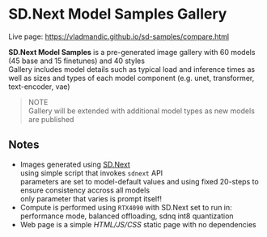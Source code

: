 # SD.Next Model Samples Gallery  

Live page: <https://vladmandic.github.io/sd-samples/compare.html>  

**SD.Next Model Samples** is a pre-generated image gallery with 60 models (45 base and 15 finetunes) and 40 styles  
Gallery includes model details such as typical load and inference times as well as sizes and types of each model component (e.g. unet, transformer, text-encoder, vae)  

> NOTE  
> Gallery will be extended with additional model types as new models are published  

## Notes  

- Images generated using [SD.Next](https://github.com/vladmandic/sdnext)  
  using simple script that invokes `sdnext` API  
  parameters are set to model-default values and using fixed 20-steps to ensure consistency accross all models  
  only parameter that varies is prompt itself!  
- Compute is performed using `RTX4090` with SD.Next set to run in:  
  performance mode, balanced offloading, sdnq int8 quantization  
- Web page is a simple *HTML/JS/CSS* static page with no dependencies  
